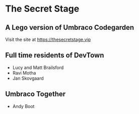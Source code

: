 # The Secret Stage
## A Lego version of Umbraco Codegarden

Visit the site at https://thesecretstage.vip

## Full time residents of DevTown
- Lucy and Matt Brailsford
- Ravi Motha
- Jan Skovgaard

## Umbraco Together

- Andy Boot
